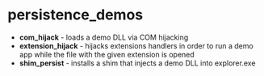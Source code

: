 # persistence_demos

+ <b>com_hijack</b> - loads a demo DLL via COM hijacking
+ <b>extension_hijack</b> - hijacks extensions handlers in order to run a demo app while the file with the given extension is opened
+ <b>shim_persist</b> - installs a shim that injects a demo DLL into explorer.exe

